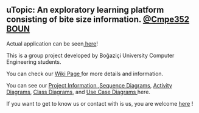 <h2>uTopic: An exploratory learning platform consisting of bite size information. <a href="https://www.cmpe.boun.edu.tr/tr/courses/cmpe352">@Cmpe352 BOUN</a></h2>
<p>Actual application can be seen<a href="http://37.139.6.91:8080/"> here</a>!
<p>This is a group project developed by Boğaziçi University Computer Engineering students.</p>
<p>You can check our <a href="https://github.com/bounswe/bounswe2016group7/wiki">Wiki Page </a> for more details and information.</p>
<p>You can see our  <a href="https://github.com/bounswe/bounswe2016group7/wiki/Project-Description">Project Information </a>,<a href="https://github.com/bounswe/bounswe2016group7/wiki/Sequence-Diagrams">Sequence Diagrams</a>, <a href="https://github.com/bounswe/bounswe2016group7/wiki/>Activity-Diagrams">Activity Diagrams</a>, <a href="https://github.com/bounswe/bounswe2016group7/wiki/Class-Diagrams">Class Diagrams</a>, and <a href="https://github.com/bounswe/bounswe2016group7/wiki/Use-Case-Diagrams">Use Case Diagrams </a>here.</p>
<p>If you want to get to know us or contact with is us, you are welcome <a href="https://github.com/bounswe/bounswe2016group7/wiki#developers">here</a> !

